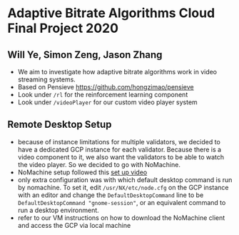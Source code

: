 # Adaptive Bitrate Algorithms Cloud Final Project 2020
## Will Ye, Simon Zeng, Jason Zhang

- We aim to investigate how adaptive bitrate algorithms work in video streaming systems.
- Based on Pensieve https://github.com/hongzimao/pensieve
- Look under `/rl` for the reinforcement learning component
- Look under `/videoPlayer` for our custom video player system

## Remote Desktop Setup
- because of instance limitations for multiple validators, we decided to have a dedicated GCP instance for each validator. Because there is a video component to it, we also want the validators to be able to watch the video player. So we decided to go with NoMachine.
- NoMachine setup followed this [set up video](https://www.youtube.com/watch?v=eolNziYLe9Y)
- only extra configuration was with which default desktop command is run by nomachine. To set it, edit ```/usr/NX/etc/node.cfg``` on the GCP instance with an editor and change the ```DefaultDesktopCommand``` line to be ```DefaultDesktopCommand "gnome-session"```, or an equivalent command to run a desktop environment.
- refer to our VM instructions on how to download the NoMachine client and access the GCP via local machine